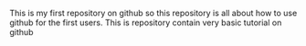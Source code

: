 This is my first repository on github so this repository is all about how to use github for the first users. This is repository contain very basic tutorial on 
github
